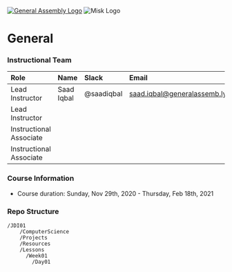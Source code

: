 [![General Assembly Logo](https://camo.githubusercontent.com/1a91b05b8f4d44b5bbfb83abac2b0996d8e26c92/687474703a2f2f692e696d6775722e636f6d2f6b6538555354712e706e67)](https://generalassemb.ly/education/web-development-immersive)
![Misk Logo](https://i.ibb.co/KmXhJbm/Webp-net-resizeimage-1.png)

# General


### Instructional Team

|Role        | Name            | Slack       | Email |
|:--         | :--             | :--         | :-- |
|Lead Instructor | Saad Iqbal | @saadiqbal | saad.iqbal@generalassemb.ly 
|Lead Instructor  |      |  | 
|Instructional Associate |  |  | |
|Instructional Associate |  |  |  |

### Course Information

- Course duration: Sunday, Nov 29th, 2020 - Thursday, Feb 18th, 2021 

### Repo Structure

```
/JDI01
    /ComputerScience
    /Projects
    /Resources
    /Lessons
      /Week01
        /Day01
```
